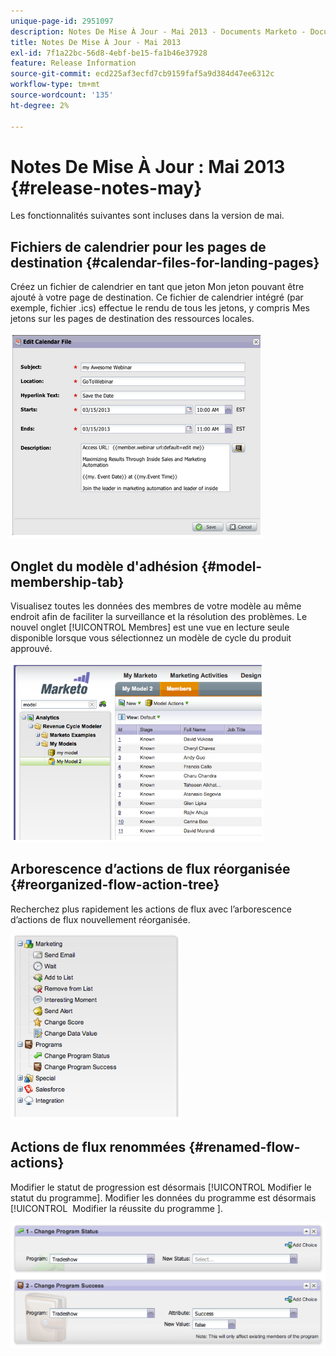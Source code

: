 ```yaml
---
unique-page-id: 2951097
description: Notes De Mise À Jour - Mai 2013 - Documents Marketo - Documentation Du Produit
title: Notes De Mise À Jour - Mai 2013
exl-id: 7f1a22bc-56d8-4ebf-be15-fa1b46e37928
feature: Release Information
source-git-commit: ecd225af3ecfd7cb9159faf5a9d384d47ee6312c
workflow-type: tm+mt
source-wordcount: '135'
ht-degree: 2%

---
```


# Notes De Mise À Jour : Mai 2013 {#release-notes-may}

Les fonctionnalités suivantes sont incluses dans la version de mai.

## Fichiers de calendrier pour les pages de destination {#calendar-files-for-landing-pages}

Créez un fichier de calendrier en tant que jeton Mon jeton pouvant être ajouté à votre page de destination. Ce fichier de calendrier intégré (par exemple, fichier .ics) effectue le rendu de tous les jetons, y compris Mes jetons sur les pages de destination des ressources locales.

![](assets/image2014-9-22-16-3a3-3a18.png)

## Onglet du modèle d&#39;adhésion {#model-membership-tab}

Visualisez toutes les données des membres de votre modèle au même endroit afin de faciliter la surveillance et la résolution des problèmes. Le nouvel onglet [!UICONTROL Membres] est une vue en lecture seule disponible lorsque vous sélectionnez un modèle de cycle du produit approuvé.

![](assets/image2014-9-22-16-3a3-3a33.png)

## Arborescence d’actions de flux réorganisée {#reorganized-flow-action-tree}

Recherchez plus rapidement les actions de flux avec l’arborescence d’actions de flux nouvellement réorganisée.

![](assets/image2014-9-22-16-3a3-3a58.png)

## Actions de flux renommées {#renamed-flow-actions}

Modifier le statut de progression est désormais [!UICONTROL Modifier le statut du programme]. Modifier les données du programme est désormais [!UICONTROL &#x200B; Modifier la réussite du programme &#x200B;].

![](assets/image2014-9-22-16-3a4-3a17.png)
